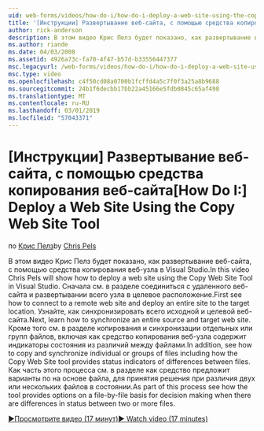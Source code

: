 ```yaml
---
uid: web-forms/videos/how-do-i/how-do-i-deploy-a-web-site-using-the-copy-web-site-tool
title: '[Инструкции] Развертывание веб-сайта, с помощью средства копирования веб-сайта | Документация Майкрософт'
author: rick-anderson
description: В этом видео Крис Пелз будет показано, как развертывание веб-сайта, с помощью средства копирования веб-узла в Visual Studio. Сначала посмотреть, как подключиться к удаленной веб-сайта и...
ms.author: riande
ms.date: 04/03/2008
ms.assetid: 4926a73c-fa70-4f47-b57d-b33556447377
msc.legacyurl: /web-forms/videos/how-do-i/how-do-i-deploy-a-web-site-using-the-copy-web-site-tool
msc.type: video
ms.openlocfilehash: c4f50cd08a0700b1fcffd4a5c7f0f3a25a8b9688
ms.sourcegitcommit: 24b1f6decbb17bb22a45166e5fdb0845c65af498
ms.translationtype: MT
ms.contentlocale: ru-RU
ms.lasthandoff: 03/01/2019
ms.locfileid: "57043371"
---
```

<a name="how-do-i-deploy-a-web-site-using-the-copy-web-site-tool"></a><span data-ttu-id="9a62c-104">[Инструкции] Развертывание веб-сайта, с помощью средства копирования веб-сайта</span><span class="sxs-lookup"><span data-stu-id="9a62c-104">[How Do I:] Deploy a Web Site Using the Copy Web Site Tool</span></span>
====================
<span data-ttu-id="9a62c-105">по [Крис Пелз](https://twitter.com/chrispels)</span><span class="sxs-lookup"><span data-stu-id="9a62c-105">by [Chris Pels](https://twitter.com/chrispels)</span></span>

<span data-ttu-id="9a62c-106">В этом видео Крис Пелз будет показано, как развертывание веб-сайта, с помощью средства копирования веб-узла в Visual Studio.</span><span class="sxs-lookup"><span data-stu-id="9a62c-106">In this video Chris Pels will show how to deploy a web site using the Copy Web Site Tool in Visual Studio.</span></span> <span data-ttu-id="9a62c-107">Сначала см. в разделе соединиться с удаленного веб-сайта и развертывании всего узла в целевое расположение.</span><span class="sxs-lookup"><span data-stu-id="9a62c-107">First see how to connect to a remote web site and deploy an entire site to the target location.</span></span> <span data-ttu-id="9a62c-108">Узнайте, как синхронизировать всего исходной и целевой веб-сайта.</span><span class="sxs-lookup"><span data-stu-id="9a62c-108">Next, learn how to synchronize an entire source and target web site.</span></span> <span data-ttu-id="9a62c-109">Кроме того см. в разделе копирования и синхронизации отдельных или групп файлов, включая как средство копирования веб-узла содержит индикаторы состояния из различий между файлами.</span><span class="sxs-lookup"><span data-stu-id="9a62c-109">In addition, see how to copy and synchronize individual or groups of files including how the Copy Web Site tool provides status indicators of differences between files.</span></span> <span data-ttu-id="9a62c-110">Как часть этого процесса см. в разделе как средство предложит варианты по на основе файла, для принятия решения при различия двух или нескольких файлов в состоянии.</span><span class="sxs-lookup"><span data-stu-id="9a62c-110">As part of this process see how the tool provides options on a file-by-file basis for decision making when there are differences in status between two or more files.</span></span>

[<span data-ttu-id="9a62c-111">&#9654;Просмотрите видео (17 минут)</span><span class="sxs-lookup"><span data-stu-id="9a62c-111">&#9654; Watch video (17 minutes)</span></span>](https://channel9.msdn.com/Blogs/ASP-NET-Site-Videos/how-do-i-deploy-a-web-site-using-the-copy-web-site-tool)
